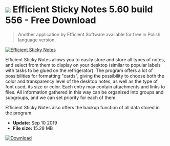 # ![](https://cdn.softexe.net/static/icon/win.gif) Efficient Sticky Notes 5.60 build 556 - Free Download

> Another application by Efficient Software available for free in Polish language version.

[![Efficient Sticky Notes](https://gallery.dpcdn.pl/imgc/Tools/791/g_-_420x350_1.5_-_x20100407131309.png)](https://softexe.net/win/business/organizer/efficient-sticky-notes:acRf.html)

Efficient Sticky Notes allows you to easily store and store all types of notes, and select from them to display on your desktop (similar to popular labels with tasks to be glued on the refrigerator). The program offers a lot of possibilities for formatting "cards", giving the possibility to choose both the color and transparency level of the desktop notes, as well as the type of font used, its size or color. Each entry may contain attachments and links to files. All information gathered in this way can be organized into groups and subgroups, and we can set priority for each of them. 
 
 Efficient Sticky Notes also offers the backup function of all data stored in the program.


- **Update:** Sep 10 2019
- **File size:** 15.28 MB

[![Download](https://cdn.softexe.net/static/img/download.png)](https://softexe.net/win/business/organizer/efficient-sticky-notes:acRf.html)


